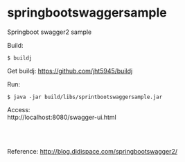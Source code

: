 # springbootswaggersample
Springboot swagger2 sample

Build:
```
$ buildj
```
Get buildj: https://github.com/jht5945/buildj


Run:
```
$ java -jar build/libs/sprintbootswaggersample.jar
```

Access:<br>
http://localhost:8080/swagger-ui.html


<br><br>

Reference:
http://blog.didispace.com/springbootswagger2/


